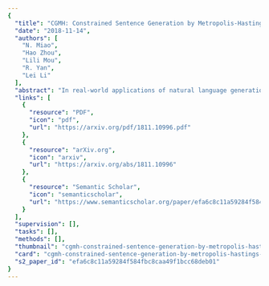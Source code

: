 ```yaml
---
{
  "title": "CGMH: Constrained Sentence Generation by Metropolis-Hastings Sampling",
  "date": "2018-11-14",
  "authors": [
    "N. Miao",
    "Hao Zhou",
    "Lili Mou",
    "R. Yan",
    "Lei Li"
  ],
  "abstract": "In real-world applications of natural language generation, there are often constraints on the target sentences in addition to fluency and naturalness requirements. Existing language generation techniques are usually based on recurrent neural networks (RNNs). However, it is non-trivial to impose constraints on RNNs while maintaining generation quality, since RNNs generate sentences sequentially (or with beam search) from the first word to the last. In this paper, we propose CGMH, a novel approach using Metropolis-Hastings sampling for constrained sentence generation. CGMH allows complicated constraints such as the occurrence of multiple keywords in the target sentences, which cannot be handled in traditional RNN-based approaches. Moreover, CGMH works in the inference stage, and does not require parallel corpora for training. We evaluate our method on a variety of tasks, including keywords-to-sentence generation, unsupervised sentence paraphrasing, and unsupervised sentence error correction. CGMH achieves high performance compared with previous supervised methods for sentence generation. Our code is released at this https URL",
  "links": [
    {
      "resource": "PDF",
      "icon": "pdf",
      "url": "https://arxiv.org/pdf/1811.10996.pdf"
    },
    {
      "resource": "arXiv.org",
      "icon": "arxiv",
      "url": "https://arxiv.org/abs/1811.10996"
    },
    {
      "resource": "Semantic Scholar",
      "icon": "semanticscholar",
      "url": "https://www.semanticscholar.org/paper/efa6c8c11a59284f584fbc8caa49f1bcc68deb01"
    }
  ],
  "supervision": [],
  "tasks": [],
  "methods": [],
  "thumbnail": "cgmh-constrained-sentence-generation-by-metropolis-hastings-sampling-thumb.jpg",
  "card": "cgmh-constrained-sentence-generation-by-metropolis-hastings-sampling-card.jpg",
  "s2_paper_id": "efa6c8c11a59284f584fbc8caa49f1bcc68deb01"
}
---
```



